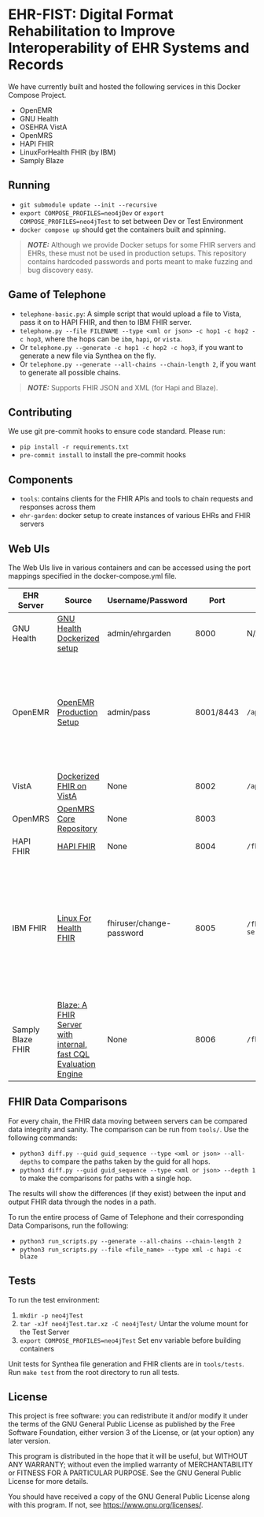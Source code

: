 EHR-FIST: Digital Format Rehabilitation to Improve Interoperability of EHR Systems and Records
============

We have currently built and hosted the following services in this Docker Compose Project.
- OpenEMR
- GNU Health
- OSEHRA VistA
- OpenMRS
- HAPI FHIR
- LinuxForHealth FHIR (by IBM)
- Samply Blaze

Running
-----

- `git submodule update --init --recursive`
- `export COMPOSE_PROFILES=neo4jDev` or `export COMPOSE_PROFILES=neo4jTest` to set between Dev or Test Environment
- `docker compose up` should get the containers built and spinning.

> **_NOTE:_**  Although we provide Docker setups for some FHIR servers and EHRs, these must not be used in production setups. This repository contains hardcoded passwords and ports meant to make fuzzing and bug discovery easy.

Game of Telephone
-----
- `telephone-basic.py`: A simple script that would upload a file to Vista, pass it on to HAPI FHIR, and then to IBM FHIR server.
- `telephone.py --file FILENAME --type <xml or json> -c hop1 -c hop2 -c hop3`, where the hops can be `ibm`, `hapi`, or `vista`.
- Or `telephone.py --generate -c hop1 -c hop2 -c hop3`, if you want to generate a new file via Synthea on the fly.
- Or `telephone.py --generate --all-chains --chain-length 2`, if you want to generate all possible chains.

> **_NOTE:_**  Supports FHIR JSON and XML (for Hapi and Blaze). 

Contributing
-----

We use git pre-commit hooks to ensure code standard. Please run:
- `pip install -r requirements.txt`
- `pre-commit install` to install the pre-commit hooks

Components
-----

- `tools`: contains clients for the FHIR APIs and tools to chain requests and responses across them
- `ehr-garden`: docker setup to create instances of various EHRs and FHIR servers

Web UIs
-----

The Web UIs live in various containers and can be accessed using the port mappings specified in the docker-compose.yml file.

| EHR Server | Source | Username/Password | Port | FHIR Path | Notes |
| ---------  | ------ | ----------------- | ---- | ------ | ----|
| GNU Health | [GNU Health Dockerized setup](https://github.com/paramburu/gnuhealth) | admin/ehrgarden | 8000 | N/A | Cannot export FHIR as of now |
| OpenEMR| [OpenEMR Production Setup](https://github.com/openemr/openemr/blob/master/docker/production/docker-compose.yml) | admin/pass | 8001/8443 | `/apis/default/fhir/Patient` | Takes a while to load the first time, you might also need to run `docker compose down -v` to erase volumes. |
| VistA | [Dockerized FHIR on VistA](https://github.com/WorldVistA/FHIR-on-VistA) | None | 8002 | `/api/Patient` | None |
| OpenMRS| [OpenMRS Core Repository](https://github.com/openmrs/openmrs-core) | None | 8003 | | None |
| HAPI FHIR | [HAPI FHIR](https://hapifhir.io/) | None | 8004 | `/fhir/Patient` | None |
| IBM FHIR | [Linux For Health FHIR](https://github.com/LinuxForHealth/FHIR) | fhiruser/change-password | 8005 | `/fhir-server/api/v4/Patient` | Needs HTTPS. Requires a username and password in the FHIR requests. When using curl, use -u. |
| Samply Blaze FHIR | [Blaze: A FHIR Server with internal, fast CQL Evaluation Engine](https://samply.github.io/blaze) | None | 8006 | `/fhir` | None |

FHIR Data Comparisons
-----

For every chain, the FHIR data moving between servers can be compared data integrity and sanity. The comparison can be run from `tools/`.
Use the following commands:
- `python3 diff.py --guid guid_sequence --type <xml or json> --all-depths` to compare the paths taken by the guid for all hops.
- `python3 diff.py --guid guid_sequence --type <xml or json> --depth 1` to make the comparisons for paths with a single hop. 

The results will show the differences (if they exist) between the input and output FHIR data through the nodes in a path.

To run the entire process of Game of Telephone and their corresponding Data Comparisons, run the following:
- `python3 run_scripts.py --generate --all-chains --chain-length 2`
- `python3 run_scripts.py --file <file_name> --type xml -c hapi -c blaze`





Tests
-----

To run the test environment:
1. `mkdir -p neo4jTest` 
2. `tar -xJf neo4jTest.tar.xz -C neo4jTest/` Untar the volume mount for the Test Server
3. `export COMPOSE_PROFILES=neo4jTest` Set env variable before building containers

Unit tests for Synthea file generation and FHIR clients are in `tools/tests`. Run `make test` from the root directory to run all tests. 


License
-----

This project is free software: you can redistribute it and/or modify it under the terms of the GNU General Public License as published by the Free Software Foundation, either version 3 of the License, or (at your option) any later version.

This program is distributed in the hope that it will be useful, but WITHOUT ANY WARRANTY; without even the implied warranty of MERCHANTABILITY or FITNESS FOR A PARTICULAR PURPOSE. See the GNU General Public License for more details.

You should have received a copy of the GNU General Public License along with this program. If not, see <https://www.gnu.org/licenses/>.


